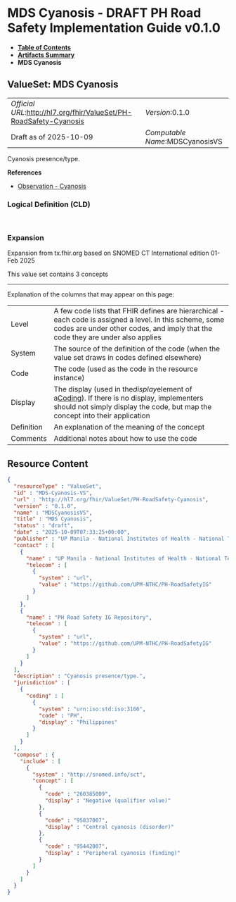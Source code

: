 # MDS Cyanosis - DRAFT PH Road Safety Implementation Guide v0.1.0

* [**Table of Contents**](toc.md)
* [**Artifacts Summary**](artifacts.md)
* **MDS Cyanosis**

## ValueSet: MDS Cyanosis 

| | |
| :--- | :--- |
| *Official URL*:http://hl7.org/fhir/ValueSet/PH-RoadSafety-Cyanosis | *Version*:0.1.0 |
| Draft as of 2025-10-09 | *Computable Name*:MDSCyanosisVS |

 
Cyanosis presence/type. 

 **References** 

* [Observation - Cyanosis](StructureDefinition-ObservationCyanosis.md)

### Logical Definition (CLD)

 

### Expansion

Expansion from tx.fhir.org based on SNOMED CT International edition 01-Feb 2025

This value set contains 3 concepts

-------

 Explanation of the columns that may appear on this page: 

| | |
| :--- | :--- |
| Level | A few code lists that FHIR defines are hierarchical - each code is assigned a level. In this scheme, some codes are under other codes, and imply that the code they are under also applies |
| System | The source of the definition of the code (when the value set draws in codes defined elsewhere) |
| Code | The code (used as the code in the resource instance) |
| Display | The display (used in the*display*element of a[Coding](http://hl7.org/fhir/R4/datatypes.html#Coding)). If there is no display, implementers should not simply display the code, but map the concept into their application |
| Definition | An explanation of the meaning of the concept |
| Comments | Additional notes about how to use the code |



## Resource Content

```json
{
  "resourceType" : "ValueSet",
  "id" : "MDS-Cyanosis-VS",
  "url" : "http://hl7.org/fhir/ValueSet/PH-RoadSafety-Cyanosis",
  "version" : "0.1.0",
  "name" : "MDSCyanosisVS",
  "title" : "MDS Cyanosis",
  "status" : "draft",
  "date" : "2025-10-09T07:33:25+00:00",
  "publisher" : "UP Manila - National Institutes of Health - National Telehealth Center",
  "contact" : [
    {
      "name" : "UP Manila - National Institutes of Health - National Telehealth Center",
      "telecom" : [
        {
          "system" : "url",
          "value" : "https://github.com/UPM-NTHC/PH-RoadSafetyIG"
        }
      ]
    },
    {
      "name" : "PH Road Safety IG Repository",
      "telecom" : [
        {
          "system" : "url",
          "value" : "https://github.com/UPM-NTHC/PH-RoadSafetyIG"
        }
      ]
    }
  ],
  "description" : "Cyanosis presence/type.",
  "jurisdiction" : [
    {
      "coding" : [
        {
          "system" : "urn:iso:std:iso:3166",
          "code" : "PH",
          "display" : "Philippines"
        }
      ]
    }
  ],
  "compose" : {
    "include" : [
      {
        "system" : "http://snomed.info/sct",
        "concept" : [
          {
            "code" : "260385009",
            "display" : "Negative (qualifier value)"
          },
          {
            "code" : "95837007",
            "display" : "Central cyanosis (disorder)"
          },
          {
            "code" : "95442007",
            "display" : "Peripheral cyanosis (finding)"
          }
        ]
      }
    ]
  }
}

```
